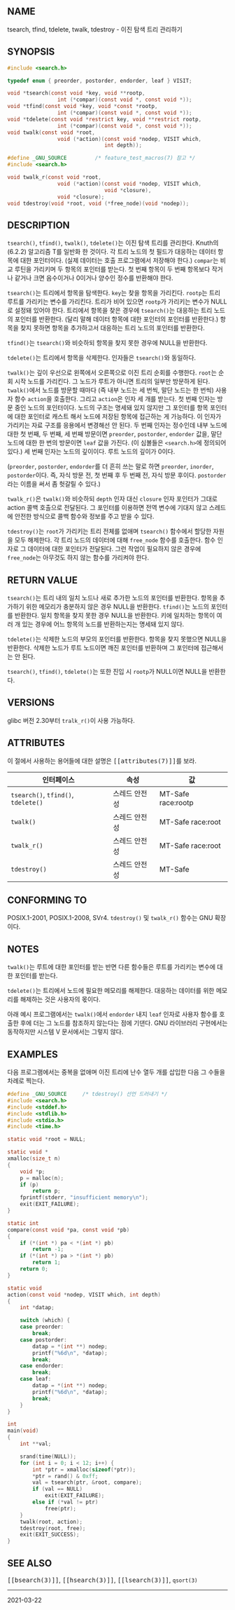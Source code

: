 ## NAME

tsearch, tfind, tdelete, twalk, tdestroy - 이진 탐색 트리 관리하기

## SYNOPSIS

```c
#include <search.h>

typedef enum { preorder, postorder, endorder, leaf } VISIT;

void *tsearch(const void *key, void **rootp,
                int (*compar)(const void *, const void *));
void *tfind(const void *key, void *const *rootp,
                int (*compar)(const void *, const void *));
void *tdelete(const void *restrict key, void **restrict rootp,
                int (*compar)(const void *, const void *));
void twalk(const void *root,
                void (*action)(const void *nodep, VISIT which,
                               int depth));

#define _GNU_SOURCE         /* feature_test_macros(7) 참고 */
#include <search.h>

void twalk_r(const void *root,
                void (*action)(const void *nodep, VISIT which,
                               void *closure),
                void *closure);
void tdestroy(void *root, void (*free_node)(void *nodep));
```

## DESCRIPTION

`tsearch()`, `tfind()`, `twalk()`, `tdelete()`는 이진 탐색 트리를 관리한다. Knuth의 (6.2.2) 알고리즘 T를 일반화 한 것이다. 각 트리 노드의 첫 필드가 대응하는 데이터 항목에 대한 포인터이다. (실제 데이터는 호출 프로그램에서 저장해야 한다.) `compar`는 비교 루틴을 가리키며 두 항목의 포인터를 받는다. 첫 번째 항목이 두 번째 항목보다 작거나 같거나 크면 음수이거나 0이거나 양수인 정수를 반환해야 한다.

`tsearch()`는 트리에서 항목을 탐색한다. `key`는 찾을 항목을 가리킨다. `rootp`는 트리 루트를 가리키는 변수를 가리킨다. 트리가 비어 있으면 `rootp`가 가리키는 변수가 NULL로 설정돼 있어야 한다. 트리에서 항목을 찾은 경우에 `tsearch()`는 대응하는 트리 노드의 포인터를 반환한다. (달리 말해 데이터 항목에 대한 포인터의 포인터를 반환한다.) 항목을 찾지 못하면 항목을 추가하고서 대응하는 트리 노드의 포인터를 반환한다.

`tfind()`는 `tsearch()`와 비슷하되 항목을 찾지 못한 경우에 NULL을 반환한다.

`tdelete()`는 트리에서 항목을 삭제한다. 인자들은 `tsearch()`와 동일하다.

`twalk()`는 깊이 우선으로 왼쪽에서 오른쪽으로 이진 트리 순회를 수행한다. `root`는 순회 시작 노드를 가리킨다. 그 노드가 루트가 아니면 트리의 일부만 방문하게 된다. `twalk()`에서 노드를 방문할 때마다 (즉 내부 노드는 세 번씩, 말단 노드는 한 번씩) 사용자 함수 `action`을 호출한다. 그리고 `action`은 인자 세 개를 받는다. 첫 번째 인자는 방문 중인 노드의 포인터이다. 노드의 구조는 명세돼 있지 않지만 그 포인터를 항목 포인터에 대한 포인터로 캐스트 해서 노드에 저장된 항목에 접근하는 게 가능하다. 이 인자가 가리키는 자료 구조를 응용에서 변경해선 안 된다. 두 번째 인자는 정수인데 내부 노드에 대한 첫 번째, 두 번째, 세 번째 방문이면 `preorder`, `postorder`, `endorder` 값을, 말단 노드에 대한 한 번의 방문이면 `leaf` 값을 가진다. (이 심볼들은 `<search.h>`에 정의되어 있다.) 세 번째 인자는 노드의 깊이이다. 루트 노드의 깊이가 0이다.

(`preorder`, `postorder`, `endorder`를 더 흔히 쓰는 말로 하면 `preorder`, `inorder`, `postorder`이다. 즉, 자식 방문 전, 첫 번째 후 두 번째 전, 자식 방문 후이다. `postorder`라는 이름을 써서 좀 헛갈릴 수 있다.)

`twalk_r()`은 `twalk()`와 비슷하되 `depth` 인자 대신 `closure` 인자 포인터가 그대로 action 콜백 호출으로 전달된다. 그 포인터를 이용하면 전역 변수에 기대지 않고 스레드에 안전한 방식으로 콜백 함수와 정보를 주고 받을 수 있다.

`tdestroy()`는 `root`가 가리키는 트리 전체를 없애며 `tsearch()` 함수에서 할당한 자원을 모두 해제한다. 각 트리 노드의 데이터에 대해 `free_node` 함수를 호출한다. 함수 인자로 그 데이터에 대한 포인터가 전달된다. 그런 작업이 필요하지 않은 경우에 `free_node`는 아무것도 하지 않는 함수를 가리켜야 한다.

## RETURN VALUE

`tsearch()`는 트리 내의 일치 노드나 새로 추가한 노드의 포인터를 반환한다. 항목을 추가하기 위한 메모리가 충분하지 않은 경우 NULL을 반환한다. `tfind()`는 노드의 포인터를 반환한다. 일치 항목을 찾지 못한 경우 NULL을 반환한다. 키에 일치하는 항목이 여러 개 있는 경우에 어느 항목의 노드를 반환하는지는 명세돼 있지 않다.

`tdelete()`는 삭제한 노드의 부모의 포인터를 반환한다. 항목을 찾지 못했으면 NULL을 반환한다. 삭제한 노드가 루트 노드이면 깨진 포인터를 반환하며 그 포인터에 접근해서는 안 된다.

`tsearch()`, `tfind()`, `tdelete()`는 또한 진입 시 `rootp`가 NULL이면 NULL을 반환한다.

## VERSIONS

glibc 버전 2.30부터 `tralk_r()`이 사용 가능하다.

## ATTRIBUTES

이 절에서 사용하는 용어들에 대한 설명은 <tt>[[attributes(7)]]</tt>를 보라.

| 인터페이스 | 속성 | 값 |
| --- | --- | --- |
| `tsearch()`, `tfind()`, `tdelete()` | 스레드 안전성 | MT-Safe race:rootp |
| `twalk()` | 스레드 안전성 | MT-Safe race:root |
| `twalk_r()` | 스레드 안전성 | MT-Safe race:root |
| `tdestroy()` | 스레드 안전성 | MT-Safe |

## CONFORMING TO

POSIX.1-2001, POSIX.1-2008, SVr4. `tdestroy()` 및 `twalk_r()` 함수는 GNU 확장이다.

## NOTES

`twalk()`는 루트에 대한 포인터를 받는 반면 다른 함수들은 루트를 가리키는 변수에 대한 포인터를 받는다.

`tdelete()`는 트리에서 노드에 필요한 메모리를 해제한다. 대응하는 데이터를 위한 메모리를 해제하는 것은 사용자의 몫이다.

아래 예시 프로그램에서는 `twalk()`에서 `endorder` 내지 `leaf` 인자로 사용자 함수를 호출한 후에 더는 그 노드를 참조하지 않는다는 점에 기댄다. GNU 라이브러리 구현에서는 동작하지만 시스템 V 문서에서는 그렇지 않다.

## EXAMPLES

다음 프로그램에서는 중복을 없애며 이진 트리에 난수 열두 개를 삽입한 다음 그 수들을 차례로 찍는다.

```c
#define _GNU_SOURCE     /* tdestroy() 선언 드러내기 */
#include <search.h>
#include <stddef.h>
#include <stdlib.h>
#include <stdio.h>
#include <time.h>

static void *root = NULL;

static void *
xmalloc(size_t n)
{
    void *p;
    p = malloc(n);
    if (p)
        return p;
    fprintf(stderr, "insufficient memory\n");
    exit(EXIT_FAILURE);
}

static int
compare(const void *pa, const void *pb)
{
    if (*(int *) pa < *(int *) pb)
        return -1;
    if (*(int *) pa > *(int *) pb)
        return 1;
    return 0;
}

static void
action(const void *nodep, VISIT which, int depth)
{
    int *datap;

    switch (which) {
    case preorder:
        break;
    case postorder:
        datap = *(int **) nodep;
        printf("%6d\n", *datap);
        break;
    case endorder:
        break;
    case leaf:
        datap = *(int **) nodep;
        printf("%6d\n", *datap);
        break;
    }
}

int
main(void)
{
    int **val;

    srand(time(NULL));
    for (int i = 0; i < 12; i++) {
        int *ptr = xmalloc(sizeof(*ptr));
        *ptr = rand() & 0xff;
        val = tsearch(ptr, &root, compare);
        if (val == NULL)
            exit(EXIT_FAILURE);
        else if (*val != ptr)
            free(ptr);
    }
    twalk(root, action);
    tdestroy(root, free);
    exit(EXIT_SUCCESS);
}
```

## SEE ALSO

<tt>[[bsearch(3)]]</tt>, <tt>[[hsearch(3)]]</tt>, <tt>[[lsearch(3)]]</tt>, `qsort(3)`

----

2021-03-22
